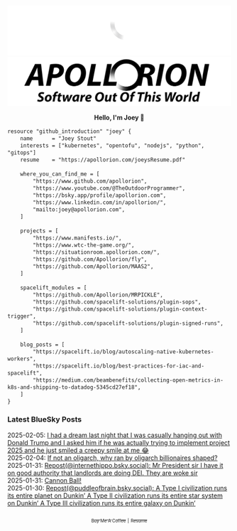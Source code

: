 ![Personal Website](https://raw.githubusercontent.com/Apollorion/apollorion/main/logos/new-large-white-transparent.png#gh-dark-mode-only)![Personal Website](https://raw.githubusercontent.com/Apollorion/apollorion/main/logos/new-large-black-transparent.png#gh-light-mode-only)

<p align="center">
    <b>Hello, I'm Joey 👋</b>
</p>

```hcl
resource "github_introduction" "joey" {
    name      = "Joey Stout"
    interests = ["kubernetes", "opentofu", "nodejs", "python", "gitops"]
    resume    = "https://apollorion.com/joeysResume.pdf"

    where_you_can_find_me = [
        "https://www.github.com/apollorion",
        "https://www.youtube.com/@TheOutdoorProgrammer",
        "https://bsky.app/profile/apollorion.com",
        "https://www.linkedin.com/in/apollorion/",
        "mailto:joey@apollorion.com",
    ]

    projects = [
        "https://www.manifests.io/",
        "https://www.wtc-the-game.org/",
        "https://situationroom.apollorion.com/",
        "https://github.com/Apollorion/fly",
        "https://github.com/Apollorion/MAAS2",
    ]

    spacelift_modules = [
        "https://github.com/Apollorion/MRPICKLE",
        "https://github.com/spacelift-solutions/plugin-sops",
        "https://github.com/spacelift-solutions/plugin-context-trigger",
        "https://github.com/spacelift-solutions/plugin-signed-runs",
    ]

    blog_posts = [
        "https://spacelift.io/blog/autoscaling-native-kubernetes-workers",
        "https://spacelift.io/blog/best-practices-for-iac-and-spacelift",
        "https://medium.com/beambenefits/collecting-open-metrics-in-k8s-and-shipping-to-datadog-5345cd27ef18",
    ]
}
```

### Latest BlueSky Posts
2025-02-05: [I had a dream last night that I was casually hanging out with Donald Trump and I asked him if he was actually trying to implement project 2025 and he just smiled a creepy smile at me 😂 ](https://bsky.app/profile/apollorion.com/post/3lhgm35q6rc2n)  
2025-02-04: [If not an oligarch, why ran by oligarch billionaires shaped? ](https://bsky.app/profile/apollorion.com/post/3lhcs7vfyl22t)  
2025-01-31: [Repost(@internethippo.bsky.social): Mr President sir I have it on good authority that landlords are doing DEI. They are woke sir ](https://bsky.app/profile/internethippo.bsky.social/post/3lh2atkzwq224)  
2025-01-31: [Cannon Ball! ](https://bsky.app/profile/apollorion.com/post/3lh2jpvt5vs2e)  
2025-01-30: [Repost(@puddleofbrain.bsky.social): A Type I civilization runs its entire planet on Dunkin’ A Type II civilization runs its entire star system on Dunkin’ A Type III civilization runs its entire galaxy on Dunkin’ ](https://bsky.app/profile/puddleofbrain.bsky.social/post/3lgymeic7gk2c)  


<p align="center">
    <a href="https://www.buymeacoffee.com/apollorion"><sub><sub>Buy Me A Coffee</sub></sub></a> <sub><sub>|</sub></sub> <a href="https://apollorion.com/joeysResume.pdf"><sub><sub>Resume</sub></sub></a>
</p>
